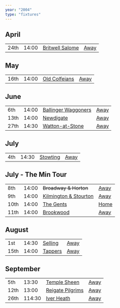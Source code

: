 ```yaml
---
year: "2004"
type: "fixtures"
---
```


## April

|  |  |  |  |
|:---|:---|:---|:---|
| 24th | 14:00 | [Britwell Salome](/2004/britwell-salome) | [Away]() |

## May

|  |  |  |  |
|:---|:---|:---|:---|
| 16th | 14:00 | [Old Colfeians](/2004/old-colfeians) | [Away]() |

## June

|  |  |  |  |
|:---|:---|:---|:---|
| 6th | 14:00 | [Ballinger Waggoners](/2004/ballinger-waggoners) | [Away]() |
| 13th | 14:00 | [Newdigate](/2004/newdigate) | [Away]() |
| 27th | 14:30 | [Watton-at-Stone](/2004/watton-at-stone) | [Away]() |

## July

|  |  |  |  |
|:---|:---|:---|:---|
| 4th | 14:30 | [Stowting](/2004/stowting) | [Away]() |

## July - The Min Tour

|  |  |  |  |
|:---|:---|:---|:---|
| 8th | 14:00 | <del>Broadway & Horton</del> | [Away]() |
| 9th | 14:00 | [Kilmington & Stourton](/2004/kilmington-and-stourton) | [Away]() |
| 10th | 14:00 | [The Gents](/2004/the-gents) | [Home]() |
| 11th | 14:00 | [Brookwood](/2004/brookwood) | [Away]() |

## August

|  |  |  |  |
|:---|:---|:---|:---|
| 1st | 14:30 | [Selling](/2004/selling) | [Away]() |
| 15th | 14:00 | [Tappers](/2004/tappers) | [Away]() |

## September

|  |  |  |  |
|:---|:---|:---|:---|
| 5th | 13:30 | [Temple Sheen](/2004/temple-sheen) | [Away]() |
| 12th | 13:00 | [Reigate Pilgrims](/2004/reigate-pilgrims) | [Away]() |
| 26th | 114:30 | [Iver Heath](/2004/iver-heath) | [Away]() |